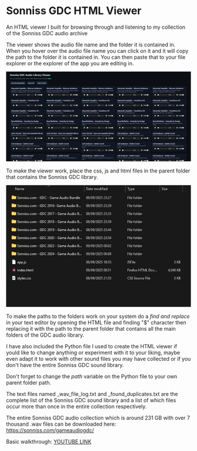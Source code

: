 # Sonniss GDC HTML Viewer

An HTML viewer I built for browsing through and listening to my collection of the Sonniss GDC audio archive

The viewer shows the audio file name and the folder it is contained in.
When you hover over the audio file name you can click on it and it will copy the path to the folder it is contained in.
You can then paste that to your file explorer or the explorer of the app you are editing in.

![Image 1](fig2.png "Viewer UI")

To make the viewer work, place the css, js and html files in the parent folder that contains the Sonniss GDC library.

![Image 2](fig1.png "How to arrange")

To make the paths to the folders work on your system do a _find and replace_ in your text editor by opening the HTML file and finding "$" character then
replacing it with the path to the parent folder that contains all the main folders of the GDC audio library.

I have also included the Python file I used to create the HTML viewer if yould like to change anything or experiment with it to your liking, maybe even adapt it to
work with other sound files you may have collected or if you don't have the entire Sonniss GDC sound library.

Don't forget to change the _path_ variable on the Python file to your own parent folder path.

The text files named _wav_file_log.txt  and _found_duplicates.txt are the complete list of the Sonniss GDC sound library and a list of which files
occur more than once in the entire collection respectively.

The entire Sonniss GDC audio collection which is around 231 GB with over 7 thousand .wav files can be downloaded here: https://sonniss.com/gameaudiogdc/

Basic walkthrough: [YOUTUBE LINK](https://youtu.be/ekVJAU43EJk)
